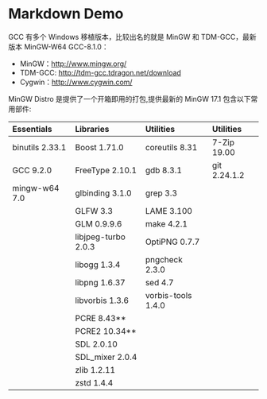 # Markdown Demo

GCC 有多个 Windows 移植版本，比较出名的就是 MinGW 和 TDM-GCC，最新版本 MinGW-W64 GCC-8.1.0：

- MinGW：http://www.mingw.org/
- TDM-GCC: http://tdm-gcc.tdragon.net/download
- Cygwin：http://www.cygwin.com/

MinGW Distro 是提供了一个开箱即用的打包,提供最新的 MinGW 17.1 包含以下常用部件:

| Essentials    | Libraries     | Utilities     | Utilities     |
| :-----------  | :-----------  | :-----------  | :-----------  |
| binutils 2.33.1| Boost 1.71.0 | coreutils 8.31| 7-Zip 19.00   |
| GCC 9.2.0     | FreeType 2.10.1| gdb 8.3.1    | git 2.24.1.2  |
| mingw-w64 7.0 | glbinding 3.1.0| grep 3.3 |               |
|               | GLFW 3.3      | LAME 3.100    |               |
|               | GLM 0.9.9.6   | make 4.2.1    |               |
|               | libjpeg-turbo 2.0.3| OptiPNG 0.7.7    |       |
|               | libogg 1.3.4  | pngcheck 2.3.0    |           |
|               | libpng 1.6.37 | sed 4.7       |               |
|               | libvorbis 1.3.6| vorbis-tools 1.4.0   |       |
|               | PCRE 8.43**   |               |               |
|               | PCRE2 10.34** |               |               |
|               | SDL 2.0.10    |               |               |
|               | SDL_mixer 2.0.4|              |               |
|               | zlib 1.2.11   |               |               |
|               | zstd 1.4.4    |               |               |

